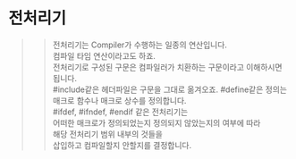 # 전처리기

>> 전처리기는 Compiler가 수행하는 일종의 연산입니다.  
>> 컴파일 타임 연산이라고도 하죠.   
>> 전처리기로 구성된 구문은 컴파일러가 치환하는 구문이라고 이해하시면 됩니다.  
>> #include같은 헤더파일은 구문을 그대로 옮겨오죠. 
>> #define같은 정의는 매크로 함수나 매크로 상수를 정의합니다.  
>> #ifdef, #ifndef, #endif 같은 전처리기는  
>> 어떠한 매크로가 정의되었는지 정의되지 않았는지의 여부에 따라  
>> 해당 전처리기 범위 내부의 것들을  
>> 삽입하고 컴파일할지 안할지를 결정합니다.  
